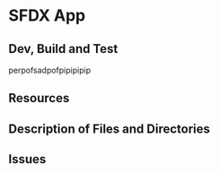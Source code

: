 # SFDX  App

## Dev, Build and Test

perpofsadpofpipipipip
## Resources


## Description of Files and Directories


## Issues


